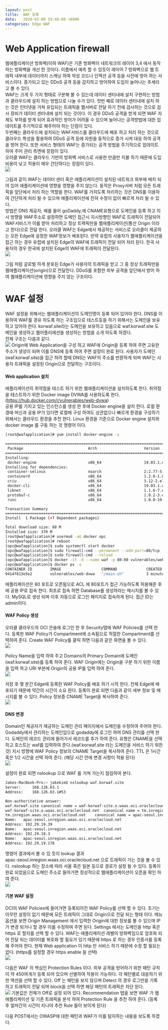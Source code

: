 ```yaml
---
layout: post
title:  WAF 등록
date:   2020-03-08 19:46:00 +0900
categories: Edge WAF
---
```

# Web Application firewall
웹애플리케이션 방화벽(이하 WAF)은 기존 방화벽이 네트워크의 레이어 3,4 에서 동작하는 방화벽을 개선 한 것이다. 이름에서 예측 할 수 있듯이 레이어 7 방화벽으로 웹 트래픽 내부에 데이터까지 스캐닝 하여 악성 코드나 인젝션 공격 등을 사전에 방어 하는 서비스이다.  증가되고 있는 DDoS 공격 등을 감지하고 방어하여 도입이 늘어나는 추세라고 볼 수 있다.  
WAF는 크게 두 가지 형태로 구분해 볼 수 있는데 데이터 센터내에 설치 구현하는 방법과 클라우드에 설치 하는 방법으로 나눌 수가 있다.
첫번 째로 데이터 센터내에 설치 하는 것은 인터넷을 거쳐 유입되는 트래픽을 웹서버로 전달 하기 전에 검사하는 것으로 검사 장비가 데이터 센터내에 설치 되는 것이다. 이 경우 DDoS 공격을 받게 되면 WAF 자체도 부하를 받게 되어 효과적인 방어가 어려울 수 있으며 늘어나는 공격방법에 대한 업데이트를 주기적으로 해주어야 하는 단점이 있다.  
두번째는 클라우드에 설치되는 WAF서비스를 클라우드에 배포 하고 처리 하는 것으로 클라우드 특성을 활용하여 DDoS 공격 등에 자원을 동적으로 증가 시켜 대응 하여 공격을 방어 한다. 또한 서비스 형태의 WAF는 증가되는 공격 방법을 주기적으로 업데이트 하여 주어 관리 측면에 장점이 있다.  
오라클 WAF는 클라우드 기반의 방화벽 서비스로 사용한 만큼만 지불 하기 때문에 도입비용이 낮고 적용이 매우 간단하다는 장점이 있다.   
![](/image/waf-register/waf-01.png)

그림과 같이 WAF는 데이터 센터 혹은 애플리케이션이 설치된 네트워크 외부에 배치 되어 있어 애플리케이션에 영향을 영향을 주지 않는다. 동작은 Proxy서버 처럼 모든 트래픽을 앞단에서 처리 하는 역할을 한다. WAF를 거치도록 처리하는 것은 DNS를 이용하여 간단하게 처리 될 수 있으며 애플리케이션에 전혀 수정이 없이 빠르게 처리 될 수 있다.  
방법은 DNS 제공자, 예를 들어 goDaddy,에 CNAME유형으로 도메인을 등록 하고 지시 방향을 WAF주소로 설정하면 도메인 접근시 지시방향인 WAF로 트래픽이 전달되어 WAF서비스가 이를 받아 처리하고 정상 트랙픽만을 웹애플리케이션(통산 Origin 이라고 한다)으로 전달 한다. 오라클 WAF는 Edge에서 제공하는 서비스로 오라클이 제공하는 모든 Edge에 설정한 WAF정보가 배포된다. 만약 유럽의 사용자가 웹애플리케이션을 접근 하는 경우 유럽에 설치된 Edge의 WAF에 트래픽이 전달 되어 처리 된다. 한국 사용자의 경우 한국에 설치된 Edge의 WAF에 트래픽이 전달된다.    
![](/image/waf-register/waf-02.png)

그림 처럼 글로벌 하게 분포된 Edge가 사용자의 트래픽을 받고 그 중 정상 트래픽만을 웹애플리케이션(origin)으로 전달한다. DDoS를 포함한 외부 공격을 앞단에서 방어 하여 웹애플리케이션에 영향을 주지 않는 구조이다.

# WAF 설정
WAF 설정을 위해서는 웹애플리케이션의 도메인명이 등록 되어 있어야 한다. DNS를 이용하여 WAF를 경유 하도록 하는 구조임으로 테스트등을 하기 위해서는 도메인을 보유 하고 있어야 한다. korwaf.site라는 도메인을 보유하고 있음으로 waf.korwaf.site 도메인을 생성하고 웹어플리에션을 생성하는 방법을 소개 하도록 하겠다.   
전체 구조는 다음과 같다.   
![](/image/waf-register/waf-04.png)
Origin에 Web Application을 구성 하고 WAF에 Origin을 등록 하여 주면 고유한 주소가 생성이 되며 이를 DNS에 등록 하여 주면 설정이 완료 된다. 사용자가 도메인 (waf.korwaf.site)을 접근 하려 할때 DNS는 WAF의 주소를 반환하게 되며 WAF는 사용자 트래픽을 설정된 Origin으로 전달하는 구조이다.   

#### Web application 설치
애플리케이션의 취약점을 테스트 하기 위한 웹애플리케이션을 설치하도록 한다. 취약점을 테스트하기 위한 Docker image DVWA를 사용하도록 한다.   
(https://hub.docker.com/r/vulnerables/web-dvwa)    
공용 IP를 가지고 있는 인스턴스를 생성 한 후에 Docker engine을 설치 한다. 로컬 환경에 머신과 공용 IP가 있다면 로컬에 구성 하여도 상관없으나 빠르게 환경을 구성하기 위해서는 클라우드 환경을 추천 한다. Linux 환경을 기준으로 Docker engine 설치와 docker image 를 구동 하는 것 명령어 이다. 
```bash
[root@wafapplication]# yum install docker-engine -y  

====================================================================================================================================================
 Package                             Arch                     Version                                            Repository                    Size
====================================================================================================================================================
Installing:
 docker-engine                       x86_64                   19.03.1.ol-1.0.0.el7                               ol7_addons                    24 M
Installing for dependencies:
 container-selinux                   noarch                   2:2.77-5.el7                                       ol7_addons                    37 k
 containerd                          x86_64                   1.2.0-1.0.5.el7                                    ol7_addons                    21 M
 criu                                x86_64                   3.12-2.el7                                         ol7_latest                   452 k
 docker-cli                          x86_64                   19.03.1.ol-1.0.0.el7                               ol7_addons                    40 M
 libnet                              x86_64                   1.1.6-7.el7                                        ol7_latest                    57 k
 protobuf-c                          x86_64                   1.0.2-3.el7                                        ol7_latest                    27 k
 runc                                x86_64                   1.0.0-19.rc5.git4bb1fe4.0.4.el7                    ol7_addons                   1.9 M

Transaction Summary
====================================================================================================================================================
Install  1 Package (+7 Dependent packages)

Total download size: 88 M
Installed size: 370 M
[root@wafapplication]# usermod -aG docker opc
[root@wafapplication]# reboot  
[opc@wafapplication]$ sudo systemctl start docker
[opc@wafapplication]$ sudo firewall-cmd --permanent --add-port=80/tcp
[opc@wafapplication]$ sudo firewall-cmd --reload
[opc@wafapplication]$ docker -it -d --name waf -p 80:80 vulnerables/web-dvwa
[opc@wafapplication]$ docker ps -a
CONTAINER ID        IMAGE                  COMMAND             CREATED             STATUS              PORTS                NAMES
9414f813e5e2        vulnerables/web-dvwa   "/main.sh"          3 minutes ago        Up 3 minutes          0.0.0.0:80->80/tcp   waf
```
애플리케이션은 80 포트로 오픈됨으로 ACL 에 80포트가 접근 가능하도록 허용해준 후에 공용 IP로 접속 한다.
최초로 접속 하면 Database를 생성하라는 메시지를 볼 수 있다. MySQL로 생성 되며 이후 자동으로 로그인 페이지로 접속하게 된다. 접근 ID는 admin이다.   

#### WAF Policy 생성
오라클 클라우드의 OCI 콘솔에 로그인 한 후 Security탭에 WAF Policies를 선택 한다. 등록한 WAF Policy가 Compartment에 소속됨으로 적절한 Compartment를 선택하여 준다.
Create WAF Policy를 클릭 하면 다음과 같은 화면을 볼 수 있다.    
![](/image/waf-register/waf-05.png)

Policy Name을 입력 하여 주고 Domains의 Primary Domain에 도메인(waf.korwaf.site)를 등록 하여 준다.
WAF Origin에는 Origin을 구분 하기 위한 이름을 입력 하고 URI 부분에 Origin의 공용 IP를 입력 하여 준다.   
![](/image/waf-register/waf-06.png)

저장 후 몇 분간 Edge에 등록한 WAF Policy를 배포 하기 시작 한다. 전체 Edge에 배포되기 때문에 약간의 시간이 소요 된다. 등록이 완료 되면 다음과 같이 세부 정보 및 메시지를 볼 수 있다. Policy 정보중 CNAME Target을 복사하여 준다.   
![](/image/waf-register/waf-07.png)

#### DNS 변경
Domain인 제공자가 제공하는 도메인 관리 페이지에서 도메인을 수정하여 주어야 한다. Godaddy에서 관리하는 도메인임으로 godaddy에 로그인 하여 DNS 관리를 선택 한다. 도메인의 레코드 관리에 들어가서 레코드를 추가 하여 준다. 유형은 CNAME을 선택 하고 호스트는 waf를 입력하여 준다.(waf.korwaf.site 라는 도메인을 서비스 하기 위한 것) 지시 방향에 WAF Policy 정보의 CNAME Target을 복사하여 준다. TTL 은 1시간 혹은 1/2 시간을 선택 하여 준다. (해당 시간 안에 변경 사항이 적용 된다)    
![](/image/waf-register/waf-08.png)

설정이 완료 되면 nslookup 으로 WAF 를 거쳐 가는지 점검하여 본다.

```bash
Jakes-MacBook-Pro:~ jakekim$ nslookup waf.korwaf.site
Server:		168.126.63.1
Address:	168.126.63.1#53

Non-authoritative answer:
waf.korwaf.site	canonical name = waf-korwaf-site.o.waas.oci.oraclecloud.net.
waf-korwaf-site.o.waas.oci.oraclecloud.net	canonical name = tm.inregion.waas.oci.oraclecloud.net.
tm.inregion.waas.oci.oraclecloud.net	canonical name = apac-seoul.inregion.waas.oci.oraclecloud.net.
Name:	apac-seoul.inregion.waas.oci.oraclecloud.net
Address: 192.29.19.39
Name:	apac-seoul.inregion.waas.oci.oraclecloud.net
Address: 192.29.18.3
Name:	apac-seoul.inregion.waas.oci.oraclecloud.net
Address: 192.29.19.178
```

명령어 결과에서 볼 수 있 듯이 lookup 결과   
apac-seoul.inregion.waas.oci.oraclecloud.net 으로 트래픽이 가는 것을 볼 수 있다. nslookup 하는 장소에 따라 서울 혹은 일본 등으로 경로가 설정 될 수 있다.
등록이 완료 되었음으로 도메인 주소로 들어가면 정상적으로 웹애플리케이션이 오픈을 확인 하여 준다.    
![](/image/waf-register/waf-09.png)

#### 기본 WAF 설정
OCI의 WAF Policies에 들어가면 등록되어진 WAF Policy를 선택 할 수 있다. 초기는 아무런 설정이 없기 때문에 모든 트래픽이 그대로 Origin으로 전달 되는 형태 이다. 메뉴 옵션을 보면 Origin Management 에서 입력한 Origin에 대한 정보를 볼 수 있으며 IP가 변경 되거나 할 경우 이를 수정하여 주면 된다.
Settings 에서는 도메인을 http 혹은 https 로 할지를 선택 할 수 있다. WAF는 애플리케이션 레벨의 방화벽임으로 암호화 되어 전달 되는 데이터를 복호화 할 필요가 있기 때문에 https 로 하는 경우 인증서를 등록 해 주어야 한다. 현재 Web application 이 http 만 서비스 하기 때문에 수정 할 필요는 없다. (https를 설정할 경우 https enable 을 선택)   
![](/image/waf-register/waf-10.png)

다음은 WAF 의 핵심인 Protection Rules 이다. 외부 공격을 방어하기 위한 패턴 규칙이 약 450여개가 등록 되어 있으며 선별하여 적용이 가능하다. 각 패턴별로 대응하기 위한 액션을 선택 할 수 있다. Off 는 패턴을 보지 않으며 Detect 의 경우 로그만을 기록 하고 트래픽이 전달 되며 block을 선택 하면 해당 패턴의 트래픽은 차단 된다.    
![](/image/waf-register/waf-11.png)
기본값은 전체가 Off로 설정 되어 있다. 
Recommendation 탭을 보면 WAF 가 웹 애플리케이션 및 기존 트래픽을 분석 하여 Protection Rule 을 추천 하여 준다. (등록 후 얼마간의 시간이 지나야 추천 Rule 들이 보이게 된다)

다음 POST에서는 OWASP에 대한 패턴과 WAF가 이를 탐지하는 내용을 보도록 하겠다.
